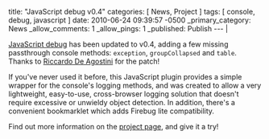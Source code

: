 title: "JavaScript debug v0.4"
categories: [ News, Project ]
tags: [ console, debug, javascript ]
date: 2010-06-24 09:39:57 -0500
_primary_category: News
_allow_comments: 1
_allow_pings: 1
_published: Publish
--- |

[JavaScript debug][debug] has been updated to v0.4, adding a few missing passthrough console methods: `exception`, `groupCollapsed` and `table`. Thanks to [Riccardo De Agostini](http://github.com/rdeago) for the patch!

If you've never used it before, this JavaScript plugin provides a simple wrapper for the console's logging methods, and was created to allow a very lightweight, easy-to-use, cross-browser logging solution that doesn't require excessive or unwieldy object detection. In addition, there's a convenient bookmarklet which adds Firebug lite compatibility.

Find out more information on the [project page][debug], and give it a try!

[debug]: http://benalman.com/projects/javascript-debug-console-log/
